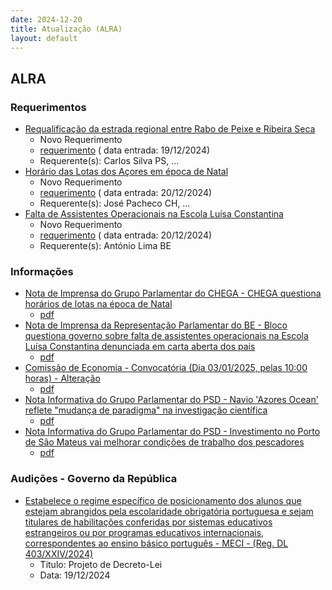 ```yaml
---
date: 2024-12-20
title: Atualização (ALRA)
layout: default
---
```

## ALRA

### Requerimentos

* [Requalificação da estrada regional entre Rabo de Peixe e Ribeira Seca](http://base.alra.pt:82/4DACTION/w_pesquisa_registo/4/8634)
  * Novo Requerimento
  * [requerimento](http://base.alra.pt:82/Doc_Req/XIIIreque230.pdf) ( data entrada: 19/12/2024)
  * Requerente(s): Carlos Silva PS, ...
* [Horário das Lotas dos Açores em época de Natal](http://base.alra.pt:82/4DACTION/w_pesquisa_registo/4/8635)
  * Novo Requerimento
  * [requerimento](http://base.alra.pt:82/Doc_Req/XIIIreque231.pdf) ( data entrada: 20/12/2024)
  * Requerente(s): José Pacheco CH, ...
* [Falta de Assistentes Operacionais na Escola Luísa Constantina](http://base.alra.pt:82/4DACTION/w_pesquisa_registo/4/8636)
  * Novo Requerimento
  * [requerimento](http://base.alra.pt:82/Doc_Req/XIIIreque232.pdf) ( data entrada: 20/12/2024)
  * Requerente(s): António Lima BE

### Informações

* [Nota de Imprensa do Grupo Parlamentar do CHEGA - CHEGA questiona horários de lotas na época de Natal](http://base.alra.pt:82/4DACTION/w_pesquisa_registo/8/20867)
  * [pdf](http://base.alra.pt:82/Doc_Noticias/NI20867.pdf)
* [Nota de Imprensa da Representação Parlamentar do BE - Bloco questiona governo sobre falta de assistentes operacionais na Escola Luísa Constantina denunciada em carta aberta dos pais](http://base.alra.pt:82/4DACTION/w_pesquisa_registo/8/20868)
  * [pdf](http://base.alra.pt:82/Doc_Noticias/NI20868.pdf)
* [Comissão de Economia - Convocatória (Dia 03/01/2025, pelas 10:00 horas) - Alteração](http://base.alra.pt:82/4DACTION/w_pesquisa_registo/8/20869)
  * [pdf](http://base.alra.pt:82/Doc_Noticias/NI20869.pdf)
* [Nota Informativa do Grupo Parlamentar do PSD - Navio 'Azores Ocean' reflete "mudança de paradigma" na investigação científica](http://base.alra.pt:82/4DACTION/w_pesquisa_registo/8/20871)
  * [pdf](http://base.alra.pt:82/Doc_Noticias/NI20871.pdf)
* [Nota Informativa do Grupo Parlamentar do PSD - Investimento no Porto de São Mateus vai melhorar condições de trabalho dos pescadores](http://base.alra.pt:82/4DACTION/w_pesquisa_registo/8/20872)
  * [pdf](http://base.alra.pt:82/Doc_Noticias/NI20872.pdf)

### Audições - Governo da República

* [Estabelece o regime específico de posicionamento dos alunos que estejam abrangidos pela escolaridade obrigatória portuguesa e sejam titulares de habilitações conferidas por sistemas educativos estrangeiros ou por programas educativos internacionais, correspondentes ao ensino básico português - MECI - (Reg. DL 403/XXIV/2024)](http://base.alra.pt:82/4DACTION/w_pesquisa_registo/2/3299)
  * Titulo: Projeto de Decreto-Lei
  * Data: 19/12/2024

